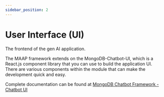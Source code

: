 ```yaml
---
sidebar_position: 2
---
```


# User Interface (UI)

The frontend of the gen AI application.

The MAAP framework extends on the MongoDB-Chatbot-UI, which is a React.js component library that you can use to build the application UI. There are various components within the module that can make the development quick and easy. 

Complete documentation can be found at [MongoDB Chatbot Framework - Chatbot UI](https://mongodb.github.io/chatbot/ui)